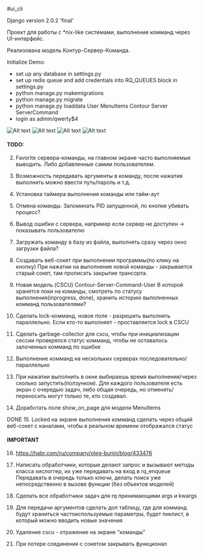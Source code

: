 #ui_cli

Django version 2.0.2 'final'


Проект для работы с *nix-like системами, выполнение комманд через UI-интерфейс.

Реализована модель Контур-Сервер-Команда.

Initialize Demo:
- set up any database in settings.py
- set up redis queue and add credentials into RQ_QUEUES block in settings.py
- python manage.py makemigrations
- python manage.py migrate
- python manage.py loaddata User MenuItems Contour Server ServerCommand
- login as admin/qwerty$4

![Alt text](ui_cli/examples/command_execute.png?raw=true "Title")
![Alt text](ui_cli/examples/history.png?raw=true "Title")
![Alt text](ui_cli/examples/locked_command.png?raw=true "Title")
![Alt text](ui_cli/examples/params_modal.png?raw=true "Title")

#### **TODO:**

2. Favorite сервера-команды, на главном экране часто выполняемые выводить.
Либо добавленные самим пользователем.

3. Возможность передавать аргументы в команду, после нажатия выполнить можно ввести путь/пароль и т.д.

4. Установка таймера выполнения команды или тайм-аут

5. Отмена команды. Запоминать PID запущенной, по кнопке убивать процесс?

6. Вывод ошибки с сервера, например если сервер не доступен -> показывать пользователю

7. Загружать команду в базу из файла, выполнять сразу через окно загрузки файла?
 
8. Создавать веб-сокет при выполнении программы(по клику на кнопку)
При нажатии на выполнение новой команды - закрывается старый сокет, там прописать закрытие трансорта.
9. Новая модель (CSCU) Contour-Server-Command-User
В которой хранятся локи на команды, смотреть по статусу выполнения(inprogress, done), хранить историю выполненных комманд пользователями?
10. Сделать lock-комманд, новое поле - разрешить выполнять параллельно.
Если кто-то выполняет - проставляется lock в CSCU 
11. Сделать garbage-collector для cscu, чтобы при инициализации сессии проверялся статус комманд,
чтобы не оставалось залоченных комманд по ошибке
12. Выполнение комманд на нескольких серверах последовательно/параллельно
13. При нажатии выполнить в окне выбираешь время выполнения/через сколько запустить(ползунком).
Для каждого пользователя есть экран с очередью задач, либо общая очередь, но отменять/переносить могут только те, кто создавал.
14. Доработать поле show_on_page для модели MenuItems

DONE 
15. Locked на экране выполнения комманд сделать через общий веб-сокет с каналами, чтобы в реальном времени отображался статус

#### IMPORTANT
16. https://habr.com/ru/company/oleg-bunin/blog/433476
17. Написать обработчики, которые делают запрос и вызывают методы класса хислоггер, их уже передавать на вход в rq_enqueue
Передавать в очередь только ключи, делать поиск уже непосредственно в вызове функции (без объектов моделей)
18. Сделать все обработчики задач для rq принимающими args и kwargs

20. Для передачи аргументов сделать доп таблицу, 
где для комманд будут храниться частоиспользуемые параметры, 
будет пиклист, в который можно вводить новые значения
21. Удаление cscu - отражение на экране "команды"
23. При потере соединения с сокетом закрывать функционал
